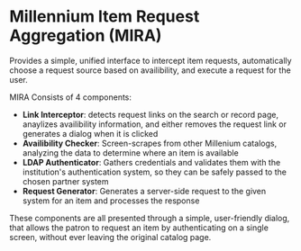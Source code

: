 # Millennium Item Request Aggregation (MIRA)
Provides a simple, unified interface to intercept item requests, automatically choose a request source based on availibility, and execute a request for the user.

MIRA Consists of 4 components:
- **Link Interceptor**: detects request links on the search or record page, anaylizes availibility information, and either
removes the request link or generates a dialog when it is clicked
- **Availibility Checker**: Screen-scrapes from other Millenium catalogs, analyzing the data to determine where an item is
available
- **LDAP Authenticator**: Gathers credentials and validates them with the institution's authentication system, so they can be
safely passed to the chosen partner system
- **Request Generator**: Generates a server-side request to the given system for an item and processes the response

These components are all presented through a simple, user-friendly dialog, that allows the patron to request an item by
authenticating on a single screen, without ever leaving the original catalog page.
